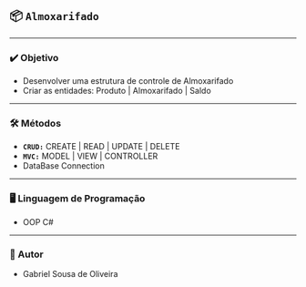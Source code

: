 ## 📦 **`Almoxarifado`**

---

### ✔️ Objetivo 

- Desenvolver uma estrutura de controle de Almoxarifado
- Criar as entidades: Produto | Almoxarifado | Saldo

---

### 🛠️ Métodos

- **`CRUD:`** CREATE | READ | UPDATE | DELETE
- **`MVC:`** MODEL | VIEW | CONTROLLER
- DataBase Connection

---

### 🖥️ Linguagem de Programação

- OOP C#

---

### 📝 Autor

- Gabriel Sousa de Oliveira
